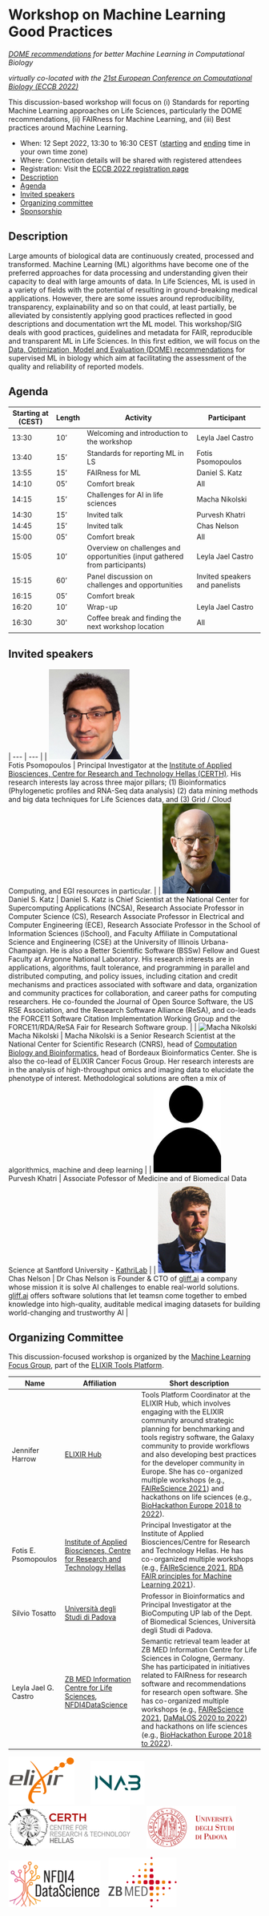 # Workshop on Machine Learning Good Practices
_[DOME recommendations](https://dome-ml.org/) for better Machine Learning in Computational Biology_

_virtually co-located with the [21st European Conference on Computational Biology (ECCB 2022)](https://eccb2022.org/)_

This discussion-based workshop will focus on (i) Standards for reporting Machine Learning approaches on Life Sciences, particularly the DOME recommendations, (ii) FAIRness for Machine Learning, and (iii) Best practices around Machine Learning. 

* When: 12 Sept 2022, 13:30 to 16:30 CEST ([starting](https://www.timeanddate.com/worldclock/fixedtime.html?iso=20220912T1130) and [ending](https://www.timeanddate.com/worldclock/fixedtime.html?iso=20220912T1430) time in your own time zone)
* Where: Connection details will be shared with registered attendees
* Registration: Visit the [ECCB 2022 registration page](https://eccb2022.org/registration/)
* [Description](#description)
* [Agenda](#agenda)
* [Invited speakers](#invited-speakers)
* [Organizing committee](#organizing-committee)
* [Sponsorship](#sponsorship)


## Description

Large amounts of biological data are continuously created, processed and transformed. Machine Learning (ML) algorithms have become one of the preferred approaches for data processing and understanding given their capacity to deal with large amounts of data. In Life Sciences, ML is used in a variety of fields with the potential of resulting in ground-breaking medical applications. However, there are some issues around reproducibility, transparency, explainability and so on that could, at least partially, be alleviated by consistently applying good practices reflected in good descriptions and documentation wrt the ML model. This workshop/SIG deals with good practices, guidelines and metadata for FAIR, reproducible and transparent ML in Life Sciences. In this first edition, we will focus on the [Data, Optimization, Model and Evaluation (DOME) recommendations](https://www.nature.com/articles/s41592-021-01205-4) for supervised ML in biology which aim at facilitating the assessment of the quality and reliability of reported models.


## Agenda

| Starting at (CEST) | Length | Activity | Participant | 
| ---------- | ------ | -------- | ----------- |
| 13:30 | 10’ | Welcoming and introduction to the workshop | Leyla Jael Castro | 
| 13:40 | 15’ | Standards for reporting ML in LS | Fotis Psomopoulos | 
| 13:55 | 15’ | FAIRness for ML | Daniel S. Katz |
| 14:10 | 05’ | Comfort break | All |
| 14:15 | 15’ | Challenges for AI in life sciences | Macha Nikolski | 
| 14:30 | 15’ | Invited talk | Purvesh Khatri | 
| 14:45 | 15’ | Invited talk | Chas Nelson | 
| 15:00 | 05’ | Comfort break | All |
| 15:05 | 10’ | Overview on challenges and opportunities (input gathered from participants)| Leyla Jael Castro |
| 15:15 | 60’ | Panel discussion on challenges and opportunities | Invited speakers and panelists | 
| 16:15 | 05’ | Comfort break | |
| 16:20 | 10’ | Wrap-up | Leyla Jael Castro | 
| 16:30 | 30' | Coffee break and finding the next workshop location | All |


## Invited speakers

| --- | --- |
| ![Fotis Psomopoulos](./images/fotis.png)<br/>Fotis Psomopoulos | Principal Investigator at the [Institute of Applied Biosciences, Centre for Research and Technology Hellas (CERTH)](https://www.inab.certh.gr/). His research interests lay across three major pillars; (1) Bioinformatics (Phylogenetic profiles and RNA-Seq data analysis) (2) data mining methods and big data techniques for Life Sciences data, and (3) Grid / Cloud Computing, and EGI resources in particular. |
| ![Daniel S. Katz](./images/dkatz.png)<br/>Daniel S. Katz | Daniel S. Katz is Chief Scientist at the National Center for Supercomputing Applications (NCSA), Research Associate Professor in Computer Science (CS), Research Associate Professor in Electrical and Computer Engineering (ECE), Research Associate Professor in the School of Information Sciences (iSchool), and Faculty Affiliate in Computational Science and Engineering (CSE) at the University of Illinois Urbana-Champaign. He is also a Better Scientific Software (BSSw) Fellow and Guest Faculty at Argonne National Laboratory. His research interests are in applications, algorithms, fault tolerance, and programming in parallel and distributed computing, and policy issues, including citation and credit mechanisms and practices associated with software and data, organization and community practices for collaboration, and career paths for computing researchers. He co-founded the Journal of Open Source Software, the US RSE Association, and the Research Software Alliance (ReSA), and co-leads the FORCE11 Software Citation Implementation Working Group and the FORCE11/RDA/ReSA Fair for Research Software group. |
| ![Macha Nikolski](./images/macha.jpg)<br/>Macha Nikolski | Macha Nikolski is a Senior Research Scientist at the National Center for Scientific Research (CNRS), head of [Computation Biology and Bioinformatics](https://bordeaux-bioinformatics.fr/), head of Bordeaux Bioinformatics Center. She is also the co-lead of ELIXIR Cancer Focus Group. Her research interests are in the analysis of high-throughput omics and imaging data to elucidate the phenotype of interest. Methodological solutions are often a mix of algorithmics, machine and deep learning |
| ![Purvesh Khatri](./images/avatar.jpg)<br/>Purvesh Khatri | Associate Pofessor of Medicine and of Biomedical Data Science at  Santford University - [KathriLab](https://khatrilab.stanford.edu/)  |
| ![Chas Nelson](./images/chas.jpg)<br/>Chas Nelson | Dr Chas Nelson is Founder & CTO of [gliff.ai](https://gliff.ai/) a company whose mission it is solve AI challenges to enable real-world solutions. [gliff.ai](https://gliff.ai/) offers software solutions that let teamsn come together to embed knowledge into high-quality, auditable medical imaging datasets for building world-changing and trustworthy AI |


## Organizing Committee

This discussion-focused workshop is organized by the [Machine Learning Focus Group](https://elixir-europe.org/focus-groups/machine-learning), part of the [ELIXIR Tools Platform](https://elixir-europe.org/platforms/tools).

| Name | Affiliation | Short description |
| ---- | ----------- | ----------------- |
| Jennifer Harrow | [ELIXIR Hub](https://elixir-europe.org/about-us/who-we-are/hub) | Tools Platform Coordinator at the ELIXIR Hub, which involves engaging with the ELIXIR community around strategic planning for benchmarking and tools registry software, the Galaxy community to provide workflows and also developing best practices for the developer community in Europe. She has co-organized multiple workshops (e.g., [FAIReScience 2021](https://researchsoft.github.io/FAIReScience/)) and hackathons on life sciences (e.g., [BioHackathon Europe 2018 to 2022](https://biohackathon-europe.org/)). | 
| Fotis E. Psomopoulos | [Institute of Applied Biosciences, Centre for Research and Technology Hellas](https://www.inab.certh.gr/) | Principal Investigator at the Institute of Applied Biosciences/Centre for Research and Technology Hellas. He has co-organized multiple workshops (e.g., [FAIReScience 2021](https://researchsoft.github.io/FAIReScience/), [RDA FAIR principles for Machine Learning 2021](https://www.rd-alliance.org/steps-towards-defining-fair-principles-machine-learning-ml)). | 
| Silvio Tosatto | [Università degli Studi di Padova](https://www.unipd.it/) | Professor in Bioinformatics and Principal Investigator at the BioComputing UP lab of the Dept. of Biomedical Sciences, Università degli Studi di Padova. |
| Leyla Jael G. Castro | [ZB MED Information Centre for Life Sciences](https://www.zbmed.de/en/), [NFDI4DataScience](https://www.nfdi4datascience.de/) | Semantic retrieval team leader at ZB MED Information Centre for Life Sciences in Cologne, Germany. She has participated in initiatives related to FAIRness for research software and recommendations for research open software. She has co-organized multiple workshops (e.g., [FAIReScience 2021](https://researchsoft.github.io/FAIReScience/), [DaMaLOS 2020 to 2022](https://zbmed.github.io/damalos/)) and hackathons on life sciences (e.g., [BioHackathon Europe 2018 to 2022](https://biohackathon-europe.org/)). |


[![ELIXIR Europe](./images/elixir.png)](URL)&nbsp;&nbsp;&nbsp;&nbsp;&nbsp;&nbsp;&nbsp;&nbsp;![INAB](./images/inab.png)&nbsp;&nbsp;&nbsp;&nbsp;![CERTH](./images/certh.png)&nbsp;&nbsp;&nbsp;&nbsp;&nbsp;&nbsp;&nbsp;&nbsp;![Uni Padova](./images/unipadova.png)

![NFDI4DS](./images/nfdi4ds.png)&nbsp;&nbsp;&nbsp;&nbsp;![ZB MED](./images/zbmed.png)

